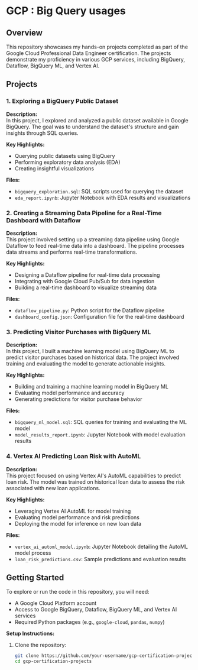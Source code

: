 # GCP : Big Query usages  

## Overview

This repository showcases my hands-on projects completed as part of the Google Cloud Professional Data Engineer certification. The projects demonstrate my proficiency in various GCP services, including BigQuery, Dataflow, BigQuery ML, and Vertex AI.

## Projects

### 1. Exploring a BigQuery Public Dataset

**Description:**  
In this project, I explored and analyzed a public dataset available in Google BigQuery. The goal was to understand the dataset's structure and gain insights through SQL queries.

**Key Highlights:**
- Querying public datasets using BigQuery
- Performing exploratory data analysis (EDA)
- Creating insightful visualizations

**Files:**
- `bigquery_exploration.sql`: SQL scripts used for querying the dataset
- `eda_report.ipynb`: Jupyter Notebook with EDA results and visualizations

### 2. Creating a Streaming Data Pipeline for a Real-Time Dashboard with Dataflow

**Description:**  
This project involved setting up a streaming data pipeline using Google Dataflow to feed real-time data into a dashboard. The pipeline processes data streams and performs real-time transformations.

**Key Highlights:**
- Designing a Dataflow pipeline for real-time data processing
- Integrating with Google Cloud Pub/Sub for data ingestion
- Building a real-time dashboard to visualize streaming data

**Files:**
- `dataflow_pipeline.py`: Python script for the Dataflow pipeline
- `dashboard_config.json`: Configuration file for the real-time dashboard

### 3. Predicting Visitor Purchases with BigQuery ML

**Description:**  
In this project, I built a machine learning model using BigQuery ML to predict visitor purchases based on historical data. The project involved training and evaluating the model to generate actionable insights.

**Key Highlights:**
- Building and training a machine learning model in BigQuery ML
- Evaluating model performance and accuracy
- Generating predictions for visitor purchase behavior

**Files:**
- `bigquery_ml_model.sql`: SQL queries for training and evaluating the ML model
- `model_results_report.ipynb`: Jupyter Notebook with model evaluation results

### 4. Vertex AI Predicting Loan Risk with AutoML

**Description:**  
This project focused on using Vertex AI's AutoML capabilities to predict loan risk. The model was trained on historical loan data to assess the risk associated with new loan applications.

**Key Highlights:**
- Leveraging Vertex AI AutoML for model training
- Evaluating model performance and risk predictions
- Deploying the model for inference on new loan data

**Files:**
- `vertex_ai_automl_model.ipynb`: Jupyter Notebook detailing the AutoML model process
- `loan_risk_predictions.csv`: Sample predictions and evaluation results

## Getting Started

To explore or run the code in this repository, you will need:
- A Google Cloud Platform account
- Access to Google BigQuery, Dataflow, BigQuery ML, and Vertex AI services
- Required Python packages (e.g., `google-cloud`, `pandas`, `numpy`)

**Setup Instructions:**

1. Clone the repository:
   ```bash
   git clone https://github.com/your-username/gcp-certification-projects.git
   cd gcp-certification-projects

